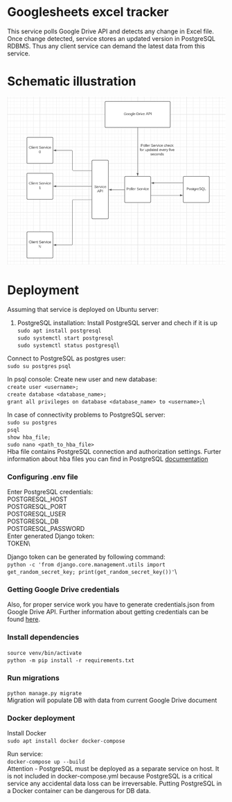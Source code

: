 # Googlesheets excel tracker

This service polls Google Drive API and detects any change in Excel file.
Once change detected, service stores an updated version in PostgreSQL RDBMS.
Thus any client service can demand the latest data from this service.

# Schematic illustration
![schema](readme_files/service_schema.png)

# Deployment
Assuming that service is deployed on Ubuntu server:

1. PostgreSQL installation:
Install PostgreSQL server and chech if it is up\
`sudo apt install postgresql`\
`sudo systemctl start postgresql`\
`sudo systemctl status postgresql`\

Connect to PostgreSQL as postgres user:\
`sudo su postgres`
`psql`

In psql console:
Create new user and new database:\
`create user <username>;`\
`create database <database_name>;`\
`grant all privileges on database <database_name> to <username>;`\

In case of connectivity problems to PostgreSQL server:\
`sudo su postgres`\
`psql`\
`show hba_file;`\
`sudo nano <path_to_hba_file>`\
Hba file contains PostgreSQL connection and authorization settings.
Furter information about hba files you can find in PostgreSQL 
[documentation](https://www.postgresql.org/docs/current/auth-pg-hba-conf.html)

### Configuring .env file
Enter PostgreSQL credentials:\
POSTGRESQL_HOST\
POSTGRESQL_PORT\
POSTGRESQL_USER\
POSTGRESQL_DB\
POSTGRESQL_PASSWORD\
Enter generated Django token:\
TOKEN\

Django token can be generated by following command:\
`python -c 'from django.core.management.utils import get_random_secret_key; print(get_random_secret_key())'`\

### Getting Google Drive credentials

Also, for proper service work you have to generate credentials.json from
Google Drive API. Further information about getting credentials can be found 
[here](https://developers.google.com/workspace/guides/create-credentials).

### Install dependencies
`source venv/bin/activate`\
`python -m pip install -r requirements.txt`

### Run migrations

`python manage.py migrate`\
Migration will populate DB with data from current Google Drive document

### Docker deployment
Install Docker\
`sudo apt install docker docker-compose`

Run service:\
`docker-compose up --build`\
Attention - PostgreSQL must be deployed as a separate service on host. It is
not included in docker-compose.yml because PostgreSQL is a critical service
any accidental data loss can be irreversable. Putting PostgreSQL in a 
Docker container can be dangerous for DB data.
